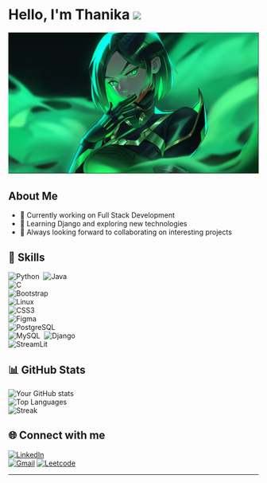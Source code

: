 # Hello, I'm Thanika <img src="https://media.giphy.com/media/hvRJCLFzcasrR4ia7z/giphy.gif" width="35">

![alt Viper Image](/src/viper.png)
## About Me  

- 🔭 Currently working on Full Stack Development  
- 🌱 Learning Django and exploring new technologies  
- 👯 Always looking forward to collaborating on interesting projects 

## 🚀 Skills  
![Python](https://img.shields.io/badge/python-3670A0?style=flat-square&logo=python&logoColor=ffdd54)&nbsp; 
![Java](https://img.shields.io/badge/java-%23ED8B00.svg?style=flat-square&logo=java&logoColor=white)&nbsp;  
![C](https://img.shields.io/badge/c-%2300599C.svg?style=flat-square&logo=c&logoColor=white)&nbsp;  
![Bootstrap](https://img.shields.io/badge/bootstrap-%23563D7C.svg?style=flat-square&logo=bootstrap&logoColor=white)&nbsp;  
![Linux](https://img.shields.io/badge/Linux-FCC624?style=flat-square&logo=linux&logoColor=black)
<br/>
![CSS3](https://img.shields.io/badge/css3-%231572B6.svg?style=flat-square&logo=css3&logoColor=white)&nbsp;  
![Figma](https://img.shields.io/badge/figma-%23F24E1E.svg?style=flat-square&logo=figma&logoColor=white)&nbsp;  
![PostgreSQL](https://img.shields.io/badge/-PostgreSQL-336791?style=flat-square&logo=postgresql)&nbsp;  
![MySQL](https://img.shields.io/badge/-MySQL-black?style=flat-square&logo=mysql)&nbsp;
![Django](https://img.shields.io/badge/Django-092E20?style=flat-square&logo=django&logoColor=green)&nbsp;  
![StreamLit](https://img.shields.io/badge/Streamlit-FF4B4B?style=flat-square&logo=Streamlit&logoColor=white)

## 📊 GitHub Stats  
![Your GitHub stats](https://github-readme-stats.vercel.app/api?username=ThanikaNatarajan&theme=algolia&show_icons=true&hide_border=true&count_private=true)  
![Top Languages](https://github-readme-stats.vercel.app/api?username=ThanikaNatarajan&theme=algolia&show_icons=true&hide_border=true&count_private=true)  
![Streak](https://github-readme-streak-stats.herokuapp.com/?user=ThanikaNatarajan&theme=algolia&hide_border=true)

## 🌐 Connect with me  
[![LinkedIn](https://img.shields.io/badge/LinkedIn-%230077B5.svg?style=for-the-badge&logo=linkedin&logoColor=white)](https://www.linkedin.com/in/thanika-natarajan/)  
[![Gmail](https://img.shields.io/badge/Gmail-D14836?style=for-the-badge&logo=gmail&logoColor=white)](mailto:thanikanatarajan.cs22@bitsathy.ac.in)
[![Leetcode](https://img.shields.io/badge/-LeetCode-FFA116?style=for-the-badge&logo=LeetCode&logoColor=black)](https://leetcode.com/u/NeekxzZ)

---
